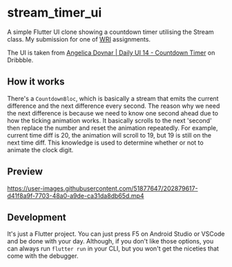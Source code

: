 # stream_timer_ui

A simple Flutter UI clone showing a countdown timer utilising the Stream class. My submission for one of [WRI](https://github.com/wrideveloper) assignments.

The UI is taken from [Angelica Dovnar | Daily UI 14 - Countdown Timer](https://dribbble.com/shots/7110551-Daily-UI-14-Countdown-Timer) on Dribbble.

## How it works

There's a `CountdownBloc`, which is basically a stream that emits the current difference and the next difference every second.
The reason why we need the next difference is because we need to know one second ahead due to how the ticking animation works. It basically scrolls to the next 'second' then replace the number and reset the animation repeatedly. For example, current time diff is 20, the animation will scroll to 19, but 19 is still on the next time diff. This knowledge is used to determine whether or not to animate the clock digit.

## Preview

https://user-images.githubusercontent.com/51877647/202879617-d41f8a9f-7703-48a0-a9de-ca31da8db65d.mp4

## Development

It's just a Flutter project. You can just press F5 on Android Studio or VSCode and be done with your day.
Although, if you don't like those options, you can always run `flutter run` in your CLI, but you won't get the niceties that come with the debugger.
